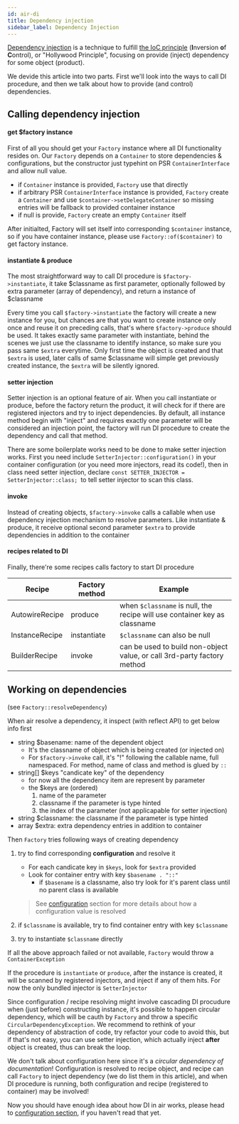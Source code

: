 ```yaml
---
id: air-di
title: Dependency injection
sidebar_label: Dependency Injection
---
```


[Dependency injection](https://en.wikipedia.org/wiki/Dependency_injection) is a technique to fulfill [the IoC principle](https://en.wikipedia.org/wiki/Inversion_of_control) (**I**nversion **o**f **C**ontrol), or "Hollywood Principle", focusing on provide (inject) dependency for some object (product).

We devide this article into two parts. First we'll look into the ways to call DI procedure, and then we talk about how to provide (and control) dependencies.

## Calling dependency injection

#### get $factory instance

First of all you should get your `Factory` instance where all DI functionality resides on. Our `Factory` depends on a `Container` to store dependencies & configurations, but the constructor just typehint on PSR `ContainerInterface` and allow null value.

+ if `Container` instance is provided, `Factory` use that directly
+ if arbitrary PSR `ContainerInterface` instance is provided, `Factory` create a `Container` and use `$container->setDelegateContainer` so missing entries will be fallback to provided container instance
+ if null is provide, `Factory` create an empty `Container` itself

After initialted, Factory will set itself into corresponding `$container` instance, so if you have container instance, please use `Factory::of($container)` to get factory instance.

#### instantiate & produce

The most straightforward way to call DI procedure is `$factory->instantiate`, it take \$classname as first parameter, optionally followed by extra parameter (array of dependency), and return a instance of  \$classname

Every time you call `$factory->instantiate` the factory will create a new instance for you, but chances are that you want to create instance only once and reuse it on preceding calls, that's where `$factory->produce` should be used. It takes exactly same parameter with instantiate, behind the scenes we just use the classname to identify instance, so make sure you pass same `$extra` everytime. Only first time the object is created and that `$extra` is used, later calls of same \$classname will simple get previously created instance, the `$extra` will be silently ignored.

#### setter injection

Setter injection is an optional feature of air. When you call instantiate or produce, before the factory return the product, it will check for if there are registered injectors and try to inject dependencies. By default, all instance method begin with "inject" and requires exactly one parameter will be considered an injection point, the factory will run DI procedure to create the dependency and call that method.

There are some boilerplate works need to be done to make setter injection works. First you need include `SetterInjector::configuration()` in your container configuration (or you need more injectors, read its code!), then in class need setter injection, declare `const SETTER_INJECTOR = SetterInjector::class; `to tell setter injector to scan this class.

#### invoke

Instead of creating objects, `$factory->invoke` calls a callable when use dependency injection mechanism to resolve parameters. Like instantiate & produce, it receive optional second parameter `$extra` to provide dependencies in addition to the container

#### recipes related to DI

Finally, there're some recipes calls factory to start DI procedure

| Recipe         | Factory method | Example                                                      |
| -------------- | -------------- | ------------------------------------------------------------ |
| AutowireRecipe | produce        | when `$classname` is null, the recipe will use container key as classname |
| InstanceRecipe | instantiate    | `$classname` can also be null                                |
| BuilderRecipe  | invoke         | can be used to build non-object value, or call 3rd-party factory method |

## Working on dependencies

(see `Factory::resolveDependency`)

When air resolve a dependency, it inspect (with reflect API) to get below info first

+ string $basename: name of the dependent object
  + It's the classname of object which is being created (or injected on)
  + For `$factory->invoke` call, it's "!" following the callable name, full namespaced. For method, name of class and method is glued by `::`
+ string[] $keys "candicate key" of the dependency
  + for now all the dependency item are represent by parameter
  + the $keys are (ordered)
    1. name of the parameter
    2. classname if the parameter is type hinted
    3. the index of the parameter (not applicapable for setter injection)
+ string $classname: the classname if the parameter is type hinted 
+ array $extra: extra dependency entries in addition to container

Then `Factory` tries following ways of creating dependency

1. try to find corresponding **configuration** and resolve it
   + For each candicate key in `$keys`, look for `$extra` provided
   + Look for container entry with key `$basename . "::"` 
     + if `$basename` is a classname, also try look for it's parent class until no parent class is available

   > See [configuration](air-config#structure-of-configuration) section for more details about how a configuration value is resolved

2. if `$classname` is available, try to find container entry with key `$classname`
3. try to instantiate `$classname` directly

If all the above approach failed or not available, `Factory` would throw a `ContainerException`

If the procedure is `instantiate` or `produce`, after the instance is created, it will be scanned by registered injectors, and inject if any of them hits. For now the only bundled injector is `SetterInjector`

Since configuration / recipe resolving might involve cascading DI procudure when (just before) constructing instance, it's possible to happen circular dependency, which will be cauth by `Factory` and throw a specific `CircularDependencyException`. We recommend to rethink of your dependency of abstraction of code, try refactor your code to avoid this, but if that's not easy, you can use setter injection, which actually inject **after** object is created, thus can break the loop.

We don't talk about configuration here since it's a *circular dependency of documentation*! Configuration is resolved to recipe object, and recipe can call `Factory` to inject dependency (we do list them in this article), and when DI procedure is running, both configuration and recipe (registered to container) may be involved!

Now you should have enough idea about how DI in air works, please head to [configuration section](air-config), if you haven't read that yet.

